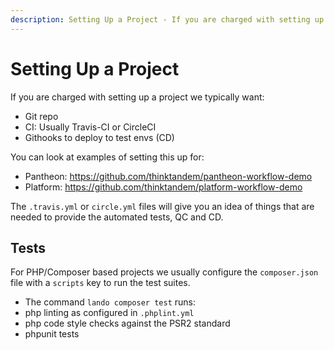 ```yaml
---
description: Setting Up a Project - If you are charged with setting up a project we typically want.
---
```

Setting Up a Project
====================

If you are charged with setting up a project we typically want:

* Git repo
* CI: Usually Travis-CI or CircleCI
* Githooks to deploy to test envs (CD)

You can look at examples of setting this up for:

* Pantheon: <https://github.com/thinktandem/pantheon-workflow-demo>
* Platform: <https://github.com/thinktandem/platform-workflow-demo>

The `.travis.yml` or `circle.yml` files will give you an idea of things that are
needed to provide the automated tests, QC and CD.

Tests
-----

For PHP/Composer based projects we usually configure the `composer.json` file
with a `scripts` key to run the test suites.

*   The command `lando composer test` runs:
*   php linting as configured in `.phplint.yml`
*   php code style checks against the PSR2 standard
*   phpunit tests
